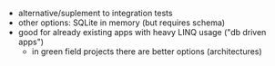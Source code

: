 ﻿* alternative/suplement to integration tests
* other options: SQLite in memory (but requires schema)
* good for already existing apps with heavy LINQ usage ("db driven apps")
    * in green field projects there are better options (architectures)